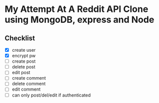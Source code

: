 # My Attempt At A Reddit API Clone using MongoDB, express and Node

## Checklist
- [x] create user 
- [x] encrypt pw 
- [ ] create post 
- [ ] delete post 
- [ ] edit post 
- [ ] create comment 
- [ ] delete comment 
- [ ] edit comment 
- [ ] can only post/del/edit if authenticated 
